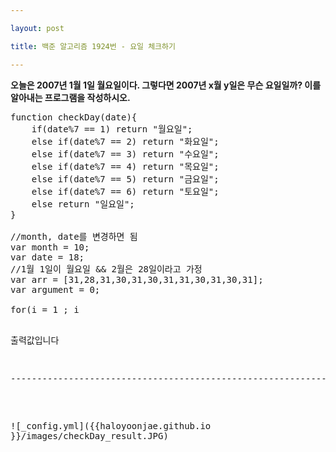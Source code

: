 ```yaml
---

layout: post

title: 백준 알고리즘 1924번 - 요일 체크하기

---
```


**오늘은 2007년 1월 1일 월요일이다. 그렇다면 2007년 x월 y일은 무슨 요일일까? 이를 알아내는 프로그램을 작성하시오.**



<pre>
function checkDay(date){
    if(date%7 == 1) return "월요일";
    else if(date%7 == 2) return "화요일";
    else if(date%7 == 3) return "수요일";
    else if(date%7 == 4) return "목요일";
    else if(date%7 == 5) return "금요일";
    else if(date%7 == 6) return "토요일";
    else return "일요일";
}

//month, date를 변경하면 됨
var month = 10;
var date = 18;
//1월 1일이 월요일 && 2월은 28일이라고 가정
var arr = [31,28,31,30,31,30,31,31,30,31,30,31];
var argument = 0;

for(i = 1 ; i<month ; i++) argument += arr[i-1];
argument += date;

console.log("%d월 %d일의 요일은 " + checkDay(argument) +"입니다",month, date);

</pre>
출력값입니다
<pre>
----------------------------------------------------------------------
</pre>
![_config.yml]({{haloyoonjae.github.io }}/images/checkDay_result.JPG)

